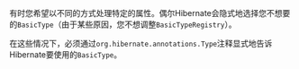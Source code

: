 有时您希望以不同的方式处理特定的属性。偶尔Hibernate会隐式地选择您不想要的`BasicType`（由于某些原因，您不想调整`BasicTypeRegistry`）。

在这些情况下，必须通过`org.hibernate.annotations.Type`注释显式地告诉Hibernate要使用的`BasicType`。

